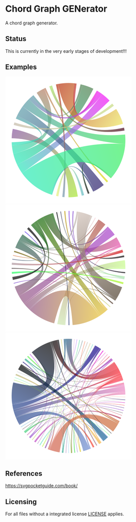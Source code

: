 # Chord Graph GENerator
A chord graph generator.

## Status
This is currently in the very early stages of development!!!

## Examples
![](./res/1.svg)
![](./res/2.svg)
![](./res/3.svg)

## References
https://svgpocketguide.com/book/

## Licensing
For all files without a integrated license [LICENSE](LICENSE) applies.

